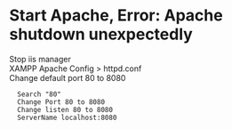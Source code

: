# Start Apache, Error: Apache shutdown unexpectedly
  Stop iis manager<br>
  XAMPP Apache Config > httpd.conf<br>
Change default port 80 to 8080
```
  Search "80"
  Change Port 80 to 8080
  Change listen 80 to 8080
  ServerName localhost:8080
```
